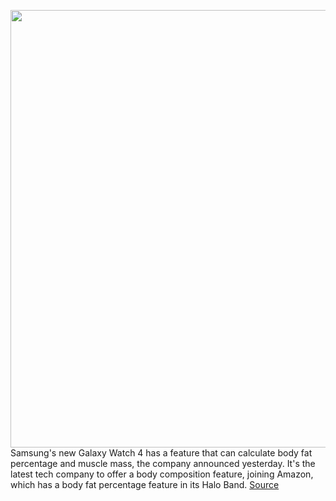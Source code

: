 <img src='https://cdn.vox-cdn.com/thumbor/N3fTtpo_LWNGICa6jPP-MzTG2Ow=/0x0:2040x1360/1200x800/filters:focal(857x517:1183x843)/cdn.vox-cdn.com/uploads/chorus_image/image/69716399/BFARSACE_210810_4707_4.0.jpg' width='700px' /><br/>
Samsung's new Galaxy Watch 4 has a feature that can calculate body fat percentage and muscle mass, the company announced yesterday. It's the latest tech company to offer a body composition feature, joining Amazon, which has a body fat percentage feature in its Halo Band.
<a href='https://www.theverge.com/2021/8/12/22621600/samsung-galaxy-watch-body-fat-composition'> Source <a/>